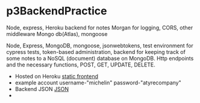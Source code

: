 # p3BackendPractice


Node, express, Heroku backend for notes
Morgan for logging, CORS, other middleware
Mongo db(Atlas), mongoose

Node, Express, MongoDB, mongoose, jsonwebtokens, test environment for cypress tests, token-based administration, backend for keeping track of some notes to a NoSQL (document) database on MongoDB. Http endpoints and the necessary functions, POST, GET, UPDATE, DELETE.
<ul>
<li>Hosted on Heroku <a href="https://react-heluni-p3practice.herokuapp.com/">static frontend</a></li>
<li>example account username-"michelin" password-"atyrecompany"</li>
<li>Backend JSON <a href="https://react-heluni-p3practice.herokuapp.com/api/notes">JSON</a><li>
</ul>
